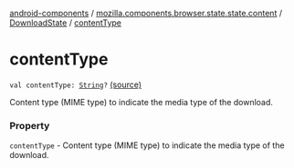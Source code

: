 [android-components](../../index.md) / [mozilla.components.browser.state.state.content](../index.md) / [DownloadState](index.md) / [contentType](./content-type.md)

# contentType

`val contentType: `[`String`](https://kotlinlang.org/api/latest/jvm/stdlib/kotlin/-string/index.html)`?` [(source)](https://github.com/mozilla-mobile/android-components/blob/master/components/browser/state/src/main/java/mozilla/components/browser/state/state/content/DownloadState.kt#L24)

Content type (MIME type) to indicate the media type of the download.

### Property

`contentType` - Content type (MIME type) to indicate the media type of the download.